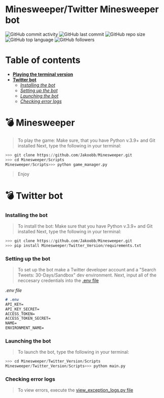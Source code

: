 # Minesweeper/Twitter Minesweeper bot

![GitHub commit activity](https://img.shields.io/github/commit-activity/m/Jakoobb/Minesweeper?logo=github%20actions&style=for-the-badge)
![GitHub last commit](https://img.shields.io/github/last-commit/Jakoobb/Minesweeper?logo=github%20actions&style=for-the-badge)
![GitHub repo size](https://img.shields.io/github/repo-size/Jakoobb/Minesweeper?logo=github&style=for-the-badge)
![GitHub top language](https://img.shields.io/github/languages/top/Jakoobb/Minesweeper?logo=python&style=for-the-badge)
![GitHub followers](https://img.shields.io/github/followers/Jakoobb?logo=github%20sponsors&style=for-the-badge)

# Table of contents

* [**Playing the terminal version**](#_💣_Minesweeper)
* [**Twitter bot**](#_💣_Twitter_bot)
    * [*Installing the bot*](###_Installing_the_bot)
    * [*Setting up the bot*](###_Setting_up_the_bot)
    * [*Launching the bot*](###_Launching_the_bot)
    * [*Checking error logs*](###_Checking_error_logs)

# 💣 Minesweeper

> To play the game:
> Make sure, that you have Python v.3.9+ and Git installed
> Next, type the following in your terminal:

```python
>>> git clone https://github.com/Jakoobb/Minesweeper.git
>>> cd Minesweeper/Scripts
Minesweeper/Scripts>>> python game_manager.py
```

> Enjoy

# 💣 Twitter bot

### Installing the bot

> To install the bot:
> Make sure that you have Python v.3.9+ and Git installed
> Next, type the following in your terminal:

```python
>>> git clone https://github.com/Jakoobb/Minesweeper.git
>>> pip install Minesweeper/Twitter_Version/requirements.txt
```

### Setting up the bot

> To set up the bot make a Twitter developer account and a "Search Tweets: 30-Days/Sandbox" dev environment.
> Next, input all of the neccesary credentials into the [.env file](Twitter_Version/.env)

*.env file*
```md
# .env
API_KEY=
API_KEY_SECRET=
ACCESS_TOKEN=
ACCESS_TOKEN_SECRET=
NAME=
ENVIRONMENT_NAME=
```

### Launching the bot

> To launch the bot, type the following in your terminal:
```python
>>> cd Minesweeper/Twitter_Version/Scripts
Minesweeper/Twitter_Version/Scripts>>> python main.py
```

### Checking error logs

> To view errors, execute the [view_exception_logs.py file](Twitter_Version/Scripts/view_exception_logs.py)
